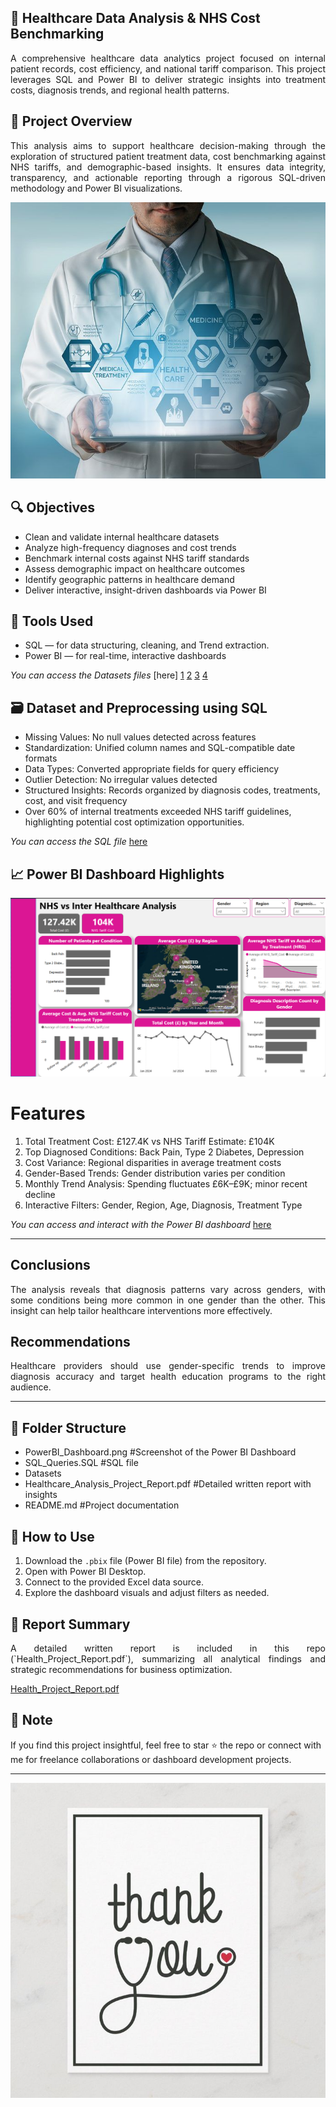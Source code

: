 ## 🏥 Healthcare Data Analysis & NHS Cost Benchmarking
<p align="justify"> 
A comprehensive healthcare data analytics project focused on internal patient records, cost efficiency, and national tariff comparison. This project leverages SQL and Power BI to deliver strategic insights into treatment costs, diagnosis trends, and regional health patterns.
</p>

## 📘 Project Overview
<p align="justify">
This analysis aims to support healthcare decision-making through the exploration of structured patient treatment data, cost benchmarking against NHS tariffs, and demographic-based insights. It ensures data integrity, transparency, and actionable reporting through a rigorous SQL-driven methodology and Power BI visualizations.
</p>


![](Intro_image.jpg)


## 🔍 Objectives
- Clean and validate internal healthcare datasets
- Analyze high-frequency diagnoses and cost trends
- Benchmark internal costs against NHS tariff standards
- Assess demographic impact on healthcare outcomes
- Identify geographic patterns in healthcare demand
- Deliver interactive, insight-driven dashboards via Power BI

## 🧰 Tools Used
- SQL — for data structuring, cleaning, and Trend extraction.
- Power BI — for real-time, interactive dashboards

_You can access the Datasets files_ [here] [1](https://github.com/sameera-explores-data/Healthcare-Data-Analysis-NHS-Cost-Benchmarking/blob/main/uk_healthcare_dataset_with_nhs.csv) [2](https://github.com/sameera-explores-data/Healthcare-Data-Analysis-NHS-Cost-Benchmarking/blob/main/uk_healthcare_dataset.csv) [3](https://github.com/sameera-explores-data/Healthcare-Data-Analysis-NHS-Cost-Benchmarking/blob/main/patient_outcome_by_Age_group.csv) [4](https://github.com/sameera-explores-data/Healthcare-Data-Analysis-NHS-Cost-Benchmarking/blob/main/nhs_tariff.csv)



## 🗃️ Dataset and Preprocessing using SQL
- Missing Values: No null values detected across features
- Standardization: Unified column names and SQL-compatible date formats
- Data Types: Converted appropriate fields for query efficiency
- Outlier Detection: No irregular values detected
- Structured Insights: Records organized by diagnosis codes, treatments, cost, and visit frequency
- Over 60% of internal treatments exceeded NHS tariff guidelines, highlighting potential cost optimization opportunities.

_You can access the SQL file_ [here](https://github.com/sameera-explores-data/Healthcare-Data-Analysis-NHS-Cost-Benchmarking/blob/main/sql_queries.sql)


## 📈 Power BI Dashboard Highlights
![](Health_Project_Dashboard.png)

# Features
1. Total Treatment Cost: £127.4K vs NHS Tariff Estimate: £104K
2. Top Diagnosed Conditions: Back Pain, Type 2 Diabetes, Depression
3. Cost Variance: Regional disparities in average treatment costs
4. Gender-Based Trends: Gender distribution varies per condition
5. Monthly Trend Analysis: Spending fluctuates £6K–£9K; minor recent decline
6. Interactive Filters: Gender, Region, Age, Diagnosis, Treatment Type

_You can access and interact with the Power BI dashboard_ [here](https://github.com/sameera-explores-data/Healthcare-Data-Analysis-NHS-Cost-Benchmarking/blob/main/Health_nhs_PowerBI_dashboard.pbix)

---
## Conclusions
<p align="justify">
The analysis reveals that diagnosis patterns vary across genders, with some conditions being more common in one gender than the other. This insight can help tailor healthcare interventions more effectively.
</p>

## Recommendations
<p align="justify">
Healthcare providers should use gender-specific trends to improve diagnosis accuracy and target health education programs to the right audience.
</p>

---
## 📂 Folder Structure
- PowerBI_Dashboard.png #Screenshot of the Power BI Dashboard
- SQL_Queries.SQL #SQL file
- Datasets
- Healthcare_Analysis_Project_Report.pdf #Detailed written report with insights
- README.md #Project documentation

## 🚀 How to Use
1. Download the `.pbix` file (Power BI file) from the repository.
2. Open with Power BI Desktop.
3. Connect to the provided Excel data source.
4. Explore the dashboard visuals and adjust filters as needed.

## 📝 Report Summary
<p align="justify">
A detailed written report is included in this repo (`Health_Project_Report.pdf`), summarizing all analytical findings and strategic recommendations for business optimization. </p>

[Health_Project_Report.pdf](https://github.com/sameera-explores-data/Healthcare-Data-Analysis-NHS-Cost-Benchmarking/blob/main/Health_Project_Report.pdf)


## 📌 Note
If you find this project insightful, feel free to star ⭐ the repo or connect with me for freelance collaborations or dashboard development projects.

---

![](Thank_you.jpg)
